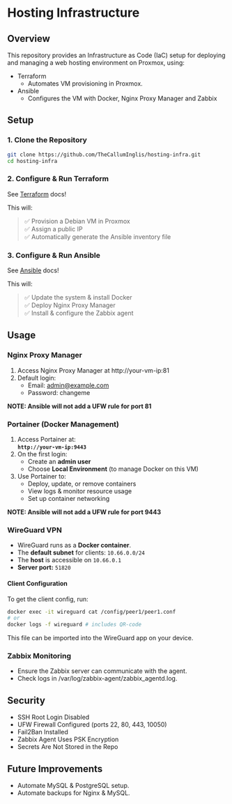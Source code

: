 # Hosting Infrastructure

## Overview

This repository provides an Infrastructure as Code (IaC) setup for deploying and managing a web hosting environment on Proxmox, using: 
- Terraform
    - Automates VM provisioning in Proxmox.
- Ansible
    - Configures the VM with Docker, Nginx Proxy Manager and Zabbix

## Setup
### 1. Clone the Repository
```bash
git clone https://github.com/TheCallumInglis/hosting-infra.git
cd hosting-infra
```

### 2. Configure & Run Terraform
See [Terraform](./terraform/) docs!

This will:  
> ✅ Provision a Debian VM in Proxmox  
> ✅ Assign a public IP  
> ✅ Automatically generate the Ansible inventory file  

### 3. Configure & Run Ansible
See [Ansible](./ansible/) docs!

This will:  
> ✅ Update the system & install Docker  
> ✅ Deploy Nginx Proxy Manager  
> ✅ Install & configure the Zabbix agent  

## Usage
### Nginx Proxy Manager
1. Access Nginx Proxy Manager at http://your-vm-ip:81
2. Default login:
    - Email: admin@example.com
    - Password: changeme

**NOTE: Ansible will not add a UFW rule for port 81**

### Portainer (Docker Management)
1. Access Portainer at:  
   **`http://your-vm-ip:9443`**
2. On the first login:
   - Create an **admin user**
   - Choose **Local Environment** (to manage Docker on this VM)
3. Use Portainer to:
   - Deploy, update, or remove containers
   - View logs & monitor resource usage
   - Set up container networking

**NOTE: Ansible will not add a UFW rule for port 9443**

### WireGuard VPN
- WireGuard runs as a **Docker container**.
- The **default subnet** for clients: `10.66.0.0/24`
- The **host** is accessible on `10.66.0.1`
- **Server port:** `51820`

#### Client Configuration
To get the client config, run:
```sh
docker exec -it wireguard cat /config/peer1/peer1.conf
# or
docker logs -f wireguard # includes QR-code
```

This file can be imported into the WireGuard app on your device.

### Zabbix Monitoring
- Ensure the Zabbix server can communicate with the agent.
- Check logs in /var/log/zabbix-agent/zabbix_agentd.log.

## Security
 - SSH Root Login Disabled
 - UFW Firewall Configured (ports 22, 80, 443, 10050)
- Fail2Ban Installed
- Zabbix Agent Uses PSK Encryption
- Secrets Are Not Stored in the Repo

## Future Improvements
- Automate MySQL & PostgreSQL setup.
- Automate backups for Nginx & MySQL.